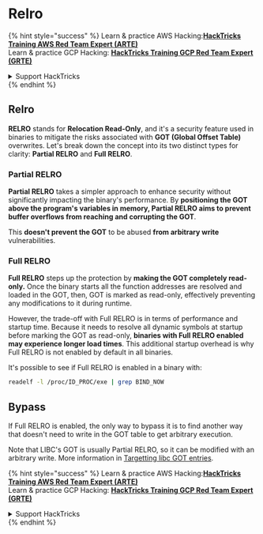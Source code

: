 # Relro

{% hint style="success" %}
Learn & practice AWS Hacking:<img src="/.gitbook/assets/arte.png" alt="" data-size="line">[**HackTricks Training AWS Red Team Expert (ARTE)**](https://training.hacktricks.xyz/courses/arte)<img src="/.gitbook/assets/arte.png" alt="" data-size="line">\
Learn & practice GCP Hacking: <img src="/.gitbook/assets/grte.png" alt="" data-size="line">[**HackTricks Training GCP Red Team Expert (GRTE)**<img src="/.gitbook/assets/grte.png" alt="" data-size="line">](https://training.hacktricks.xyz/courses/grte)

<details>

<summary>Support HackTricks</summary>

* Check the [**subscription plans**](https://github.com/sponsors/carlospolop)!
* **Join the** 💬 [**Discord group**](https://discord.gg/hRep4RUj7f) or the [**telegram group**](https://t.me/peass) or **follow** us on **Twitter** 🐦 [**@hacktricks\_live**](https://twitter.com/hacktricks\_live)**.**
* **Share hacking tricks by submitting PRs to the** [**HackTricks**](https://github.com/carlospolop/hacktricks) and [**HackTricks Cloud**](https://github.com/carlospolop/hacktricks-cloud) github repos.

</details>
{% endhint %}

## Relro

**RELRO** stands for **Relocation Read-Only**, and it's a security feature used in binaries to mitigate the risks associated with **GOT (Global Offset Table)** overwrites. Let's break down the concept into its two distinct types for clarity: **Partial RELRO** and **Full RELRO**.

### **Partial RELRO**

**Partial RELRO** takes a simpler approach to enhance security without significantly impacting the binary's performance. By **positioning the GOT above the program's variables in memory, Partial RELRO aims to prevent buffer overflows from reaching and corrupting the GOT**.&#x20;

This **doesn't prevent the GOT** to be abused **from arbitrary write** vulnerabilities.

### **Full RELRO**

**Full RELRO** steps up the protection by **making the GOT completely read-only.** Once the binary starts all the function addresses are resolved and loaded in the GOT, then, GOT is marked as read-only, effectively preventing any modifications to it during runtime.

However, the trade-off with Full RELRO is in terms of performance and startup time. Because it needs to resolve all dynamic symbols at startup before marking the GOT as read-only, **binaries with Full RELRO enabled may experience longer load times**. This additional startup overhead is why Full RELRO is not enabled by default in all binaries.

It's possible to see if Full RELRO is enabled in a binary with:

```bash
readelf -l /proc/ID_PROC/exe | grep BIND_NOW
```

## Bypass

If Full RELRO is enabled, the only way to bypass it is to find another way that doesn't need to write in the GOT table to get arbitrary execution.

Note that LIBC's GOT is usually Partial RELRO, so it can be modified with an arbitrary write. More information in [Targetting libc GOT entries](https://github.com/nobodyisnobody/docs/blob/main/code.execution.on.last.libc/README.md#1---targetting-libc-got-entries).

{% hint style="success" %}
Learn & practice AWS Hacking:<img src="/.gitbook/assets/arte.png" alt="" data-size="line">[**HackTricks Training AWS Red Team Expert (ARTE)**](https://training.hacktricks.xyz/courses/arte)<img src="/.gitbook/assets/arte.png" alt="" data-size="line">\
Learn & practice GCP Hacking: <img src="/.gitbook/assets/grte.png" alt="" data-size="line">[**HackTricks Training GCP Red Team Expert (GRTE)**<img src="/.gitbook/assets/grte.png" alt="" data-size="line">](https://training.hacktricks.xyz/courses/grte)

<details>

<summary>Support HackTricks</summary>

* Check the [**subscription plans**](https://github.com/sponsors/carlospolop)!
* **Join the** 💬 [**Discord group**](https://discord.gg/hRep4RUj7f) or the [**telegram group**](https://t.me/peass) or **follow** us on **Twitter** 🐦 [**@hacktricks\_live**](https://twitter.com/hacktricks\_live)**.**
* **Share hacking tricks by submitting PRs to the** [**HackTricks**](https://github.com/carlospolop/hacktricks) and [**HackTricks Cloud**](https://github.com/carlospolop/hacktricks-cloud) github repos.

</details>
{% endhint %}
